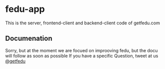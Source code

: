 fedu-app
========

This is the server, frontend-client and backend-client code of getfedu.com

Documenation
--------

Sorry, but at the moment we are focued on improoving fedu, but the docu will follow as soon as possible
If you have a specific Question, tweet at us [@getfedu](https://twitter.com/getfedu)
